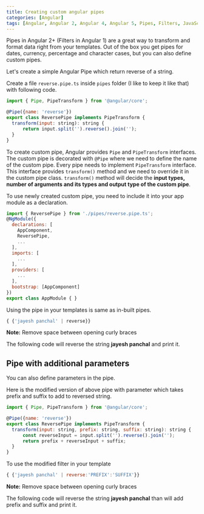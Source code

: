 ```yaml
---
title: Creating custom angular pipes
categories: [Angular]
tags: [Angular, Angular 2, Angular 4, Angular 5, Pipes, Filters, JavaScript, TypeScript]
---
```


Pipes in Angular 2+ (Filters in Angular 1) are a great way to transform and format data right from your templates. Out of the box you get pipes for dates, currency, percentage and character cases, but you can also define custom pipes.

Let's create a simple Angular Pipe which return reverse of a string.

Create a file ```reverse.pipe.ts``` inside ```pipes``` folder (I like to keep it like that) with following code.

```javascript
import { Pipe, PipeTransform } from '@angular/core';

@Pipe({name: 'reverse'})
export class ReversePipe implements PipeTransform {
  transform(input: string): string {
      return input.split('').reverse().join('');
  }
}
```

To create custom pipe, Angular provides ```Pipe``` and ```PipeTransform``` interfaces. The custom pipe is decorated  with ```@Pipe``` where we need to define the name of the custom pipe. Every pipe needs to implement ```PipeTransform``` interface. This interface provides ```transform()``` method and we need to override it in the custom pipe class. ```transform()``` method will decide the **input types, number of arguments and its types and output type of the custom pipe**.

To use newly created custom pipe, you need to include it into your app module as a declaration.

```javascript
import { ReversePipe } from './pipes/reverse.pipe.ts';
@NgModule({
  declarations: [
    AppComponent,
    ReversePipe,
    ...
  ],
  imports: [
    ...
  ],
  providers: [
    ...
  ],
  bootstrap: [AppComponent]
})
export class AppModule { }
```

Using the pipe in your templates is same as in-built pipes.

```javascript
{ {'jayesh panchal' | reverse}}
```

**Note:** Remove space between opening curly braces

The following code will reverse the string **jayesh panchal** and print it.

## Pipe with additional parameters

You can also define parameters in the pipe.

Here is the modified version of above pipe with parameter which takes prefix and suffix to add to reversed string.

```javascript
import { Pipe, PipeTransform } from '@angular/core';

@Pipe({name: 'reverse'})
export class ReversePipe implements PipeTransform {
  transform(input: string, prefix: string, suffix: string): string {
      const reverseInput = input.split('').reverse().join('');
      return prefix + reverseInput + suffix;
  }
}
```

To use the modified filter in your template

```javascript
{ {'jayesh panchal' | reverse:'PREFIX':'SUFFIX'}}
```

**Note:** Remove space between opening curly braces

The following code will reverse the string **jayesh panchal** than will add prefix and suffix and print it.
